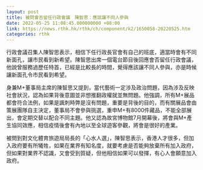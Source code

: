 ```yaml
---
layout: post
title: 被問會否留任行政會議　陳智思：應該讓不同人參與
date: 2022-05-25 11:08:45.000000000 +08:00
link: https://news.rthk.hk/rthk/ch/component/k2/1650058-20220525.htm
categories: rthk
---
```


行政會議召集人陳智思表示，相信下任行政長官會有自己的班底，適當時會有不同新面孔，讓巿民看到新希望。陳智思出席一個電台節目後回應會否留任行政會議，他說曾服務過歷任特首，已經是比較長的時間，覺得應該讓不同人參與，亦是時候讓新面孔令巿民看到希望。

身兼M+董事局主席的陳智思又提到，當代藝術一定涉及政治問題，因為涉及反映社會狀況，認為如果背後意圖並非想推翻政權就並無問題。他強調，所有M+展品都會符合法例，如果是諷刺時弊是沒有問題，重要是背後的目的，而有關展品會由策展團隊自主決定，董事局不會參與挑選，重申M+有8000件藏品，不能全部展出，會定期交替以配合不同主題。他又認為故宮博物館7月開幕後，將會與M+產生協同效應，相信疫情後會有內地以至全球遊客參觀，將會是很好的產業。

被問到對文化體育旅遊局局長的「心水人選」，陳智思表示，香港人才很多，但加入政府要有所犧牲，如果在業界有知名度，就要考慮是否能夠放棄所有加入政府，但如果對業界不認識，又會受到質疑，但他相信如果可以發揮，有心人會願意加入政府。
